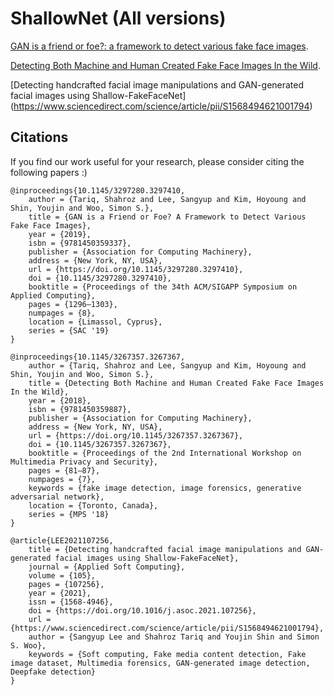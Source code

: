 # ShallowNet (All versions)

[GAN is a friend or foe?: a framework to detect various fake face images](https://dl.acm.org/doi/abs/10.1145/3297280.3297410).

[Detecting Both Machine and Human Created Fake Face Images In the Wild](https://dl.acm.org/doi/abs/10.1145/3267357.3267367).

[Detecting handcrafted facial image manipulations and GAN-generated facial images using Shallow-FakeFaceNet] (https://www.sciencedirect.com/science/article/pii/S1568494621001794)

## Citations

If you find our work useful for your research, please consider citing the following papers :)

```
@inproceedings{10.1145/3297280.3297410,
    author = {Tariq, Shahroz and Lee, Sangyup and Kim, Hoyoung and Shin, Youjin and Woo, Simon S.},
    title = {GAN is a Friend or Foe? A Framework to Detect Various Fake Face Images},
    year = {2019},
    isbn = {9781450359337},
    publisher = {Association for Computing Machinery},
    address = {New York, NY, USA},
    url = {https://doi.org/10.1145/3297280.3297410},
    doi = {10.1145/3297280.3297410},
    booktitle = {Proceedings of the 34th ACM/SIGAPP Symposium on Applied Computing},
    pages = {1296–1303},
    numpages = {8},
    location = {Limassol, Cyprus},
    series = {SAC '19}
}

@inproceedings{10.1145/3267357.3267367,
    author = {Tariq, Shahroz and Lee, Sangyup and Kim, Hoyoung and Shin, Youjin and Woo, Simon S.},
    title = {Detecting Both Machine and Human Created Fake Face Images In the Wild},
    year = {2018},
    isbn = {9781450359887},
    publisher = {Association for Computing Machinery},
    address = {New York, NY, USA},
    url = {https://doi.org/10.1145/3267357.3267367},
    doi = {10.1145/3267357.3267367},
    booktitle = {Proceedings of the 2nd International Workshop on Multimedia Privacy and Security},
    pages = {81–87},
    numpages = {7},
    keywords = {fake image detection, image forensics, generative adversarial network},
    location = {Toronto, Canada},
    series = {MPS '18}
}

@article{LEE2021107256,
    title = {Detecting handcrafted facial image manipulations and GAN-generated facial images using Shallow-FakeFaceNet},
    journal = {Applied Soft Computing},
    volume = {105},
    pages = {107256},
    year = {2021},
    issn = {1568-4946},
    doi = {https://doi.org/10.1016/j.asoc.2021.107256},
    url = {https://www.sciencedirect.com/science/article/pii/S1568494621001794},
    author = {Sangyup Lee and Shahroz Tariq and Youjin Shin and Simon S. Woo},
    keywords = {Soft computing, Fake media content detection, Fake image dataset, Multimedia forensics, GAN-generated image detection, Deepfake detection}
}
```



